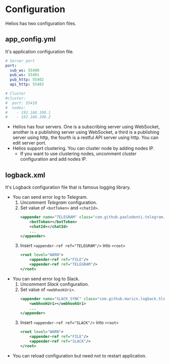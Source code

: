 # Configuration
Helios has two configuration files.

## app_config.yml
It's application configuration file.
```yaml
# Server port
port:
  sub_ws: 55400
  pub_ws: 55401
  pub_http: 55402
  api_http: 55403

# Cluster
#cluster:
#  port: 55410
#  nodes:
#    - 192.168.100.1
#    - 192.168.100.2
```
* Helios has four servers. One is a subscribing server using WebSocket, another is a publishing server using WebSocket, a third is a publishing server using http, the fourth is a restful API server using http. You can edit server port.
* Helios support clustering. You can cluster node by adding nodes IP. 
  * If you want to use clustering nodes, uncomment cluster configuration and add nodes IP.

## logback.xml
It's Logback configuration file that is famous logging library.
* You can send error log to Telegram.
  1. Uncomment *Telegram* configuration.
  2. Set value of `<botToken>` and `<chatId>`.
       ```xml
       <appender name="TELEGRAM" class="com.github.paolodenti.telegram.logback.TelegramAppender">
           <botToken></botToken>
           <chatId></chatId>
           ...
       </appender>
       ```
  3. Insert `<appender-ref ref="TELEGRAM"/>` into `<root>`
     ```xml
     <root level="WARN">
         <appender-ref ref="FILE"/>
         <appender-ref ref="TELEGRAM"/>
     </root>
     ```
* You can send error log to Slack.
  1. Uncomment *Slack* configuration.
  2. Set value of `<webhookUri>`.
       ```xml
       <appender name="SLACK_SYNC" class="com.github.maricn.logback.SlackAppender">
           <webhookUri></webhookUri>
           ...
       </appender>
       ```
  3. Insert `<appender-ref ref="SLACK"/>` into `<root>`
     ```xml
     <root level="WARN">
         <appender-ref ref="FILE"/>
         <appender-ref ref="SLACK"/>
     </root>
     ```
* You can reload configuration but need not to restart application.
